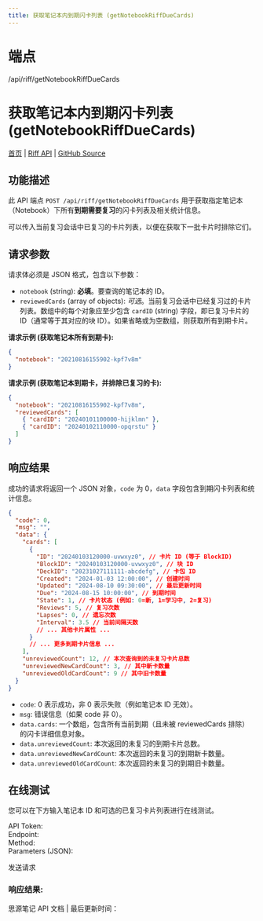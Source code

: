 ```yaml
---
title: 获取笔记本内到期闪卡列表 (getNotebookRiffDueCards)
---
```

# 端点

/api/riff/getNotebookRiffDueCards

# 获取笔记本内到期闪卡列表 (getNotebookRiffDueCards)

[首页](../index.html) | [Riff API](index.html) | [GitHub Source](https://github.com/siyuan-note/siyuan/blob/master/kernel/api/riff.go#L207)

## 功能描述

此 API 端点 `POST /api/riff/getNotebookRiffDueCards` 用于获取指定笔记本（Notebook）下所有**到期需要复习**的闪卡列表及相关统计信息。

可以传入当前复习会话中已复习的卡片列表，以便在获取下一批卡片时排除它们。

## 请求参数

请求体必须是 JSON 格式，包含以下参数：

-   `notebook` (string): **必填**。要查询的笔记本的 ID。
-   `reviewedCards` (array of objects): _可选_。当前复习会话中已经复习过的卡片列表。数组中的每个对象应至少包含 `cardID` (string) 字段，即已复习卡片的 ID（通常等于其对应的块 ID）。如果省略或为空数组，则获取所有到期卡片。

**请求示例 (获取笔记本所有到期卡):**

```json
{
  "notebook": "20210816155902-kpf7v8m"
}
```

**请求示例 (获取笔记本到期卡，并排除已复习的卡):**

```json
{
  "notebook": "20210816155902-kpf7v8m",
  "reviewedCards": [
    { "cardID": "20240101100000-hijklmn" },
    { "cardID": "20240102110000-opqrstu" }
  ]
}
```

## 响应结果

成功的请求将返回一个 JSON 对象，`code` 为 0，`data` 字段包含到期闪卡列表和统计信息。

```json
{
  "code": 0,
  "msg": "",
  "data": {
    "cards": [
      {
        "ID": "20240103120000-uvwxyz0", // 卡片 ID (等于 BlockID)
        "BlockID": "20240103120000-uvwxyz0", // 块 ID
        "DeckID": "20231027111111-abcdefg", // 卡包 ID
        "Created": "2024-01-03 12:00:00", // 创建时间
        "Updated": "2024-08-10 09:30:00", // 最后更新时间
        "Due": "2024-08-15 10:00:00", // 到期时间
        "State": 1, // 卡片状态 (例如: 0=新, 1=学习中, 2=复习)
        "Reviews": 5, // 复习次数
        "Lapses": 0, // 遗忘次数
        "Interval": 3.5 // 当前间隔天数
        // ... 其他卡片属性 ...
      }
      // ... 更多到期卡片信息 ...
    ],
    "unreviewedCount": 12, // 本次查询到的未复习卡片总数
    "unreviewedNewCardCount": 3, // 其中新卡数量
    "unreviewedOldCardCount": 9 // 其中旧卡数量
  }
}
```

-   `code`: 0 表示成功，非 0 表示失败（例如笔记本 ID 无效）。
-   `msg`: 错误信息（如果 code 非 0）。
-   `data.cards`: 一个数组，包含所有当前到期（且未被 reviewedCards 排除）的闪卡详细信息对象。
-   `data.unreviewedCount`: 本次返回的未复习的到期卡片总数。
-   `data.unreviewedNewCardCount`: 本次返回的未复习的到期新卡数量。
-   `data.unreviewedOldCardCount`: 本次返回的未复习的到期旧卡数量。

## 在线测试

您可以在下方输入笔记本 ID 和可选的已复习卡片列表进行在线测试。

API Token:   
Endpoint:   
Method:   
Parameters (JSON):  
  
发送请求

### 响应结果:

思源笔记 API 文档 | 最后更新时间：

